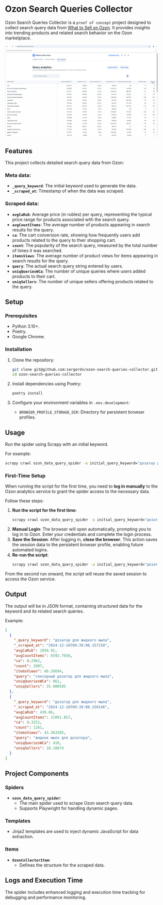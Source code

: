 # Ozon Search Queries Collector

Ozon Search Queries Collector is a `proof of concept` project designed to collect search query
data from [What to Sell on Ozon](https://data.ozon.ru/app/search-queries). It provides insights into trending products
and related search behavior on the Ozon marketplace.

![What to Sell on Ozon](./docs/images/data_ozon_ru_search_queries.png "What to Sell on Ozon")

## **Features**

This project collects detailed search query data from Ozon:

### Meta data:

- **`_query_keyword`**: The initial keyword used to generate the data.
- **`_scraped_at`**: Timestamp of when the data was scraped.

### Scraped data:

- **`avgCaRub`**: Average price (in rubles) per query, representing the typical price range for products
  associated with the search query.
- **`avgCountItems`**: The average number of products appearing in search results for the query.
- **`ca`**: The cart conversion rate, showing how frequently users add products related to the query to their shopping
  cart.
- **`count`**: The popularity of the search query, measured by the total number of times it was searched.
- **`itemsViews`**: The average number of product views for items appearing in search results for the query.
- **`query`**: The actual search query string entered by users.
- **`uniqQueriesWCa`**: The number of unique queries where users added products to their cart.
- **`uniqSellers`**: The number of unique sellers offering products related to the query.

## **Setup**

### **Prerequisites**

- Python 3.10+.
- Poetry.
- Google Chrome.

### **Installation**

1. Clone the repository:
   ```bash
   git clone git@github.com:sergerdn/ozon-search-queries-collector.git
   cd ozon-search-queries-collector
   ```
2. Install dependencies using Poetry:
   ```bash
   poetry install
   ```

3. Configure your environment variables in `.env.development`:
    - `BROWSER_PROFILE_STORAGE_DIR`: Directory for persistent browser profiles.

## **Usage**

Run the spider using Scrapy with an initial keyword.

For example:

```bash
scrapy crawl ozon_data_query_spider -a initial_query_keyword="дозатор для жидкого мыла" -o items.json
```

### **First-Time Setup**

When running the script for the first time, you need to **log in manually** to the Ozon analytics service to grant the
spider access to the necessary data.

Follow these steps:

1. **Run the script for the first time**:
   ```bash
   scrapy crawl ozon_data_query_spider -a initial_query_keyword="дозатор для жидкого мыла"
   ```
2. **Manual Login**: The browser will open automatically, prompting you to log in to Ozon. Enter your credentials and
   complete the login process.
3. **Save the Session**: After logging in, **close the browser**. This action saves the session data to the persistent
   browser profile, enabling future automated logins.
4. **Re-run the script**:
   ```bash
   scrapy crawl ozon_data_query_spider -a initial_query_keyword="дозатор для жидкого мыла"
   ```

From the second run onward, the script will reuse the saved session to access the Ozon service.

## **Output**

The output will be in JSON format, containing structured data for the keyword and its related search queries.

Example:

```json
[
  {
    "_query_keyword": "дозатор для жидкого мыла",
    "_scraped_at": "2024-12-16T09:39:08.157158",
    "avgCaRub": 1050.92,
    "avgCountItems": 6592.7656,
    "ca": 0.2962,
    "count": 2907,
    "itemsViews": 60.26694,
    "query": "сенсорный дозатор для жидкого мыла",
    "uniqQueriesWCa": 861,
    "uniqSellers": 35.900585
  },
  {
    "_query_keyword": "дозатор для жидкого мыла",
    "_scraped_at": "2024-12-16T09:39:08.158146",
    "avgCaRub": 436.66,
    "avgCountItems": 21091.857,
    "ca": 0.3251,
    "count": 1261,
    "itemsViews": 43.363205,
    "query": "жидкое мыло для дозатора",
    "uniqQueriesWCa": 410,
    "uniqSellers": 18.18874
  }
]
```

## **Project Components**

### **Spiders**

- **`ozon_data_query_spider`**:
    - The main spider used to scrape Ozon search query data.
    - Supports Playwright for handling dynamic pages.

### **Templates**

- Jinja2 templates are used to inject dynamic JavaScript for data extraction.

### **Items**

- **`OzonCollectorItem`**:
    - Defines the structure for the scraped data.

## **Logs and Execution Time**

The spider includes enhanced logging and execution time tracking for debugging and performance monitoring.

